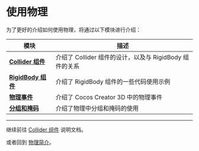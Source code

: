 # 使用物理

为了更好的介绍如何使用物理，将通过以下模块进行介绍：

模块 | 描述
---|---
[**Collider 组件**](physics-use/physics-collider.md) | 介绍了 Collider 组件的设计，以及与 RigidBody 组件的关系
[**RigidBody 组件**](physics-use/physics-rigidbody.md) | 介绍了 RigidBody 组件的一些代码使用示例
[**物理事件**](physics-use/physics-event.md) | 介绍了 Cocos Creator 3D 中的物理事件
[**分组和掩码**](physics-use/physics-group-mask.md) | 介绍了物理中分组和掩码的使用

---

继续前往 [Collider 组件](physics-use/physics-collider.md) 说明文档。

或者回到 [物理简介](physics.md)。
